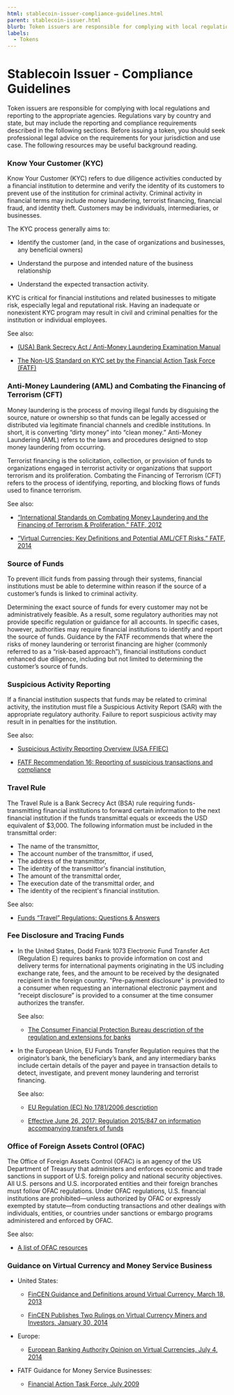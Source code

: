 ```yaml
---
html: stablecoin-issuer-compliance-guidelines.html
parent: stablecoin-issuer.html
blurb: Token issuers are responsible for complying with local regulations and reporting to appropriate agencies.
labels:
  - Tokens
---
```

# Stablecoin Issuer - Compliance Guidelines

Token issuers are responsible for complying with local regulations and reporting to the appropriate agencies. Regulations vary by country and state, but may include the reporting and compliance requirements described in the following sections. Before issuing a token, you should seek professional legal advice on the requirements for your jurisdiction and use case. The following resources may be useful background reading.

### Know Your Customer (KYC)

Know Your Customer (KYC) refers to due diligence activities conducted by a financial institution to determine and verify the identity of its customers to prevent use of the institution for criminal activity. Criminal activity in financial terms may include money laundering, terrorist financing, financial fraud, and identity theft. Customers may be individuals, intermediaries, or businesses.

The KYC process generally aims to:

- Identify the customer (and, in the case of organizations and businesses, any beneficial owners)

- Understand the purpose and intended nature of the business relationship

- Understand the expected transaction activity.

KYC is critical for financial institutions and related businesses to mitigate risk, especially legal and reputational risk. Having an inadequate or nonexistent KYC program may result in civil and criminal penalties for the institution or individual employees.

See also:

- [(USA) Bank Secrecy Act / Anti-Money Laundering Examination Manual](https://bsaaml.ffiec.gov/manual/Introduction/01)

- [The Non-US Standard on KYC set by the Financial Action Task Force (FATF)](http://www.fatf-gafi.org/publications/fatfrecommendations/documents/fatf-recommendations.html)

<!-- SPELLING_IGNORE: ffiec -->

### Anti-Money Laundering (AML) and Combating the Financing of Terrorism (CFT)

Money laundering is the process of moving illegal funds by disguising the source, nature or ownership so that funds can be legally accessed or distributed via legitimate financial channels and credible institutions. In short, it is converting “dirty money” into “clean money.” Anti-Money Laundering (AML) refers to the laws and procedures designed to stop money laundering from occurring.

Terrorist financing is the solicitation, collection, or provision of funds to organizations engaged in terrorist activity or organizations that support terrorism and its proliferation. Combating the Financing of Terrorism (CFT) refers to the process of identifying, reporting, and blocking flows of funds used to finance terrorism.

See also:

- [“International Standards on Combating Money Laundering and the Financing of Terrorism & Proliferation.” FATF, 2012](http://www.fatf-gafi.org/publications/fatfrecommendations/documents/fatf-recommendations.html)

- [“Virtual Currencies: Key Definitions and Potential AML/CFT Risks.” FATF, 2014](http://www.fatf-gafi.org/publications/methodsandtrends/documents/virtual-currency-definitions-aml-cft-risk.html)

<!-- SPELLING_IGNORE: fatf, cft -->

### Source of Funds

To prevent illicit funds from passing through their systems, financial institutions must be able to determine within reason if the source of a customer’s funds is linked to criminal activity.

Determining the exact source of funds for every customer may not be administratively feasible. As a result, some regulatory authorities may not provide specific regulation or guidance for all accounts. In specific cases, however, authorities may require financial institutions to identify and report the source of funds. Guidance by the FATF recommends that where the risks of money laundering or terrorist financing are higher (commonly referred to as a “risk-based approach”), financial institutions conduct enhanced due diligence, including but not limited to determining the customer’s source of funds.

<!-- STYLE_OVERRIDE: feasible -->

### Suspicious Activity Reporting

If a financial institution suspects that funds may be related to criminal activity, the institution must file a Suspicious Activity Report (SAR) with the appropriate regulatory authority. Failure to report suspicious activity may result in in penalties for the institution.

See also:

- [Suspicious Activity Reporting Overview (USA FFIEC)](https://bsaaml.ffiec.gov/manual/RegulatoryRequirements/04_ep)

- [FATF Recommendation 16: Reporting of suspicious transactions and compliance](http://www.fatf-gafi.org/publications/fatfrecommendations/documents/fatf-recommendations.html)

### Travel Rule

The Travel Rule is a Bank Secrecy Act (BSA) rule requiring funds-transmitting financial institutions to forward certain information to the next financial institution if the funds transmittal equals or exceeds the USD equivalent of $3,000. The following information must be included in the transmittal order:

- The name of the transmittor,
- The account number of the transmittor, if used,
- The address of the transmittor,
- The identity of the transmittor's financial institution,
- The amount of the transmittal order,
- The execution date of the transmittal order, and
- The identity of the recipient's financial institution.

<!-- SPELLING_IGNORE: transmittor -->

See also:

- [Funds “Travel” Regulations: Questions & Answers ](https://www.fincen.gov/resources/statutes-regulations/guidance/funds-travel-regulations-questions-answers)

### Fee Disclosure and Tracing Funds

- In the United States, Dodd Frank 1073 Electronic Fund Transfer Act (Regulation E) requires banks to provide information on cost and delivery terms for international payments originating in the US including exchange rate, fees, and the amount to be received by the designated recipient in the foreign country. "Pre-payment disclosure" is provided to a consumer when requesting an international electronic payment and “receipt disclosure” is provided to a consumer at the time consumer authorizes the transfer.

    See also:

    - [The Consumer Financial Protection Bureau description of the regulation and extensions for banks](https://www.consumerfinance.gov/rules-policy/final-rules/electronic-fund-transfers-regulation-e/#rule)

- In the European Union, EU Funds Transfer Regulation requires that the originator’s bank, the beneficiary’s bank, and any intermediary banks include certain details of the payer and payee in transaction details to detect, investigate, and prevent money laundering and terrorist financing.

    See also:

    - [EU Regulation (EC) No 1781/2006 description](http://eur-lex.europa.eu/LexUriServ/LexUriServ.do?uri=OJ:L:2006:345:0001:0009:EN:PDF)

    - [Effective June 26, 2017: Regulation 2015/847 on information accompanying transfers of funds](http://eur-lex.europa.eu/legal-content/EN/ALL/?uri=CELEX%3A32015R0847)

### Office of Foreign Assets Control (OFAC)

The Office of Foreign Assets Control (OFAC) is an agency of the US Department of Treasury that administers and enforces economic and trade sanctions in support of U.S. foreign policy and national security objectives. All U.S. persons and U.S. incorporated entities and their foreign branches must follow OFAC regulations. Under OFAC regulations, U.S. financial institutions are prohibited—unless authorized by OFAC or expressly exempted by statute—from conducting transactions and other dealings with individuals, entities, or countries under sanctions or embargo programs administered and enforced by OFAC.

See also:

- [A list of OFAC resources](https://www.treasury.gov/resource-center/faqs/Sanctions/Pages/ques_index.aspx)

<!-- SPELLING_IGNORE: ofac -->

### Guidance on Virtual Currency and Money Service Business

- United States:

    - [FinCEN Guidance and Definitions around Virtual Currency, March 18, 2013](https://www.fincen.gov/resources/statutes-regulations/guidance/application-fincens-regulations-persons-administering)

    - [FinCEN Publishes Two Rulings on Virtual Currency Miners and Investors, January 30, 2014](https://www.fincen.gov/news/news-releases/fincen-publishes-two-rulings-virtual-currency-miners-and-investors)

- Europe:

    - [European Banking Authority Opinion on Virtual Currencies, July 4, 2014](http://www.eba.europa.eu/documents/10180/657547/EBA-Op-2014-08+Opinion+on+Virtual+Currencies.pdf)

- FATF Guidance for Money Service Businesses:

    - [Financial Action Task Force, July 2009](http://www.fatf-gafi.org/media/fatf/documents/reports/Guidance-RBA-money-value-transfer-services.pdf)
